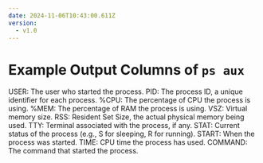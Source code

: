 ```yaml
---
date: 2024-11-06T10:43:00.611Z
version:
  - v1.0
---
```


# Example Output Columns of ```ps aux```

USER: The user who started the process.
PID: The process ID, a unique identifier for each process.
%CPU: The percentage of CPU the process is using.
%MEM: The percentage of RAM the process is using.
VSZ: Virtual memory size.
RSS: Resident Set Size, the actual physical memory being used.
TTY: Terminal associated with the process, if any.
STAT: Current status of the process (e.g., S for sleeping, R for running).
START: When the process was started.
TIME: CPU time the process has used.
COMMAND: The command that started the process.

